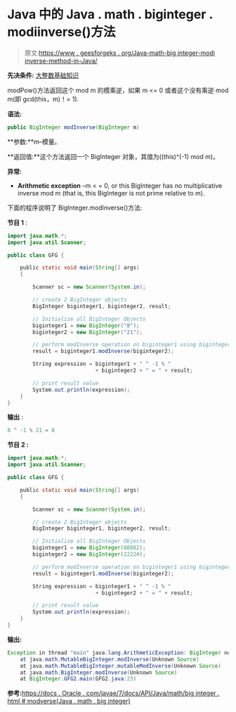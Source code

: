 # Java 中的 Java . math . biginteger . modiinverse()方法

> 原文:[https://www . geesforgeks . org/Java-math-big integer-modi inverse-method-in-Java/](https://www.geeksforgeeks.org/java-math-biginteger-modinverse-method-in-java/)

**先决条件:** [大整数基础知识](https://www.geeksforgeeks.org/biginteger-class-in-java/)

modPow()方法返回这个 mod m 的模乘逆，如果 m <= 0 或者这个没有乘逆 mod m(即 gcd(this，m)！= 1).

**语法:**

```java
public BigInteger modInverse(BigInteger m)
```

**参数:**m–模量。

**返回值:**这个方法返回一个 BigInteger 对象，其值为((this)^(-1) mod m)。

**异常:**

*   **Arithmetic exception** –m < = 0, or this BigInteger has no multiplicative inverse mod m (that is, this BigInteger is not prime relative to m).

下面的程序说明了 BigInteger.modInverse()方法:

**节目 1** :

```java
import java.math.*;
import java.util.Scanner;

public class GFG {

    public static void main(String[] args)
    {

        Scanner sc = new Scanner(System.in);

        // create 2 BigInteger objects
        BigInteger biginteger1, biginteger2, result;

        // Initialize all BigInteger Objects
        biginteger1 = new BigInteger("8");
        biginteger2 = new BigInteger("21");

        // perform modInverse operation on biginteger1 using biginteger2.
        result = biginteger1.modInverse(biginteger2);

        String expression = biginteger1 + " ^ -1 % "
                            + biginteger2 + " = " + result;

        // print result value
        System.out.println(expression);
    }
}
```

**输出** :

```java
8 ^ -1 % 21 = 8

```

**节目 2 :**

```java
import java.math.*;
import java.util.Scanner;

public class GFG {

    public static void main(String[] args)
    {

        Scanner sc = new Scanner(System.in);

        // create 2 BigInteger objects
        BigInteger biginteger1, biginteger2, result;

        // Initialize all BigInteger Objects
        biginteger1 = new BigInteger(88882);
        biginteger2 = new BigInteger(22224);

        // perform modInverse operation on biginteger1 using biginteger2.
        result = biginteger1.modInverse(biginteger2);

        String expression = biginteger1 + " ^ -1 % "
                            + biginteger2 + " = " + result;

        // print result value
        System.out.println(expression);
    }
}
```

**输出:**

```java
Exception in thread "main" java.lang.ArithmeticException: BigInteger not invertible.
    at java.math.MutableBigInteger.modInverse(Unknown Source)
    at java.math.MutableBigInteger.mutableModInverse(Unknown Source)
    at java.math.BigInteger.modInverse(Unknown Source)
    at BigInteger.GFG2.main(GFG2.java:23)

```

**参考:**[https://docs . Oracle . com/javae/7/docs/API/Java/math/big integer . html # modverse(Java . math . big integer)](https://docs.oracle.com/javase/7/docs/api/java/math/BigInteger.html#modInverse(java.math.BigInteger))